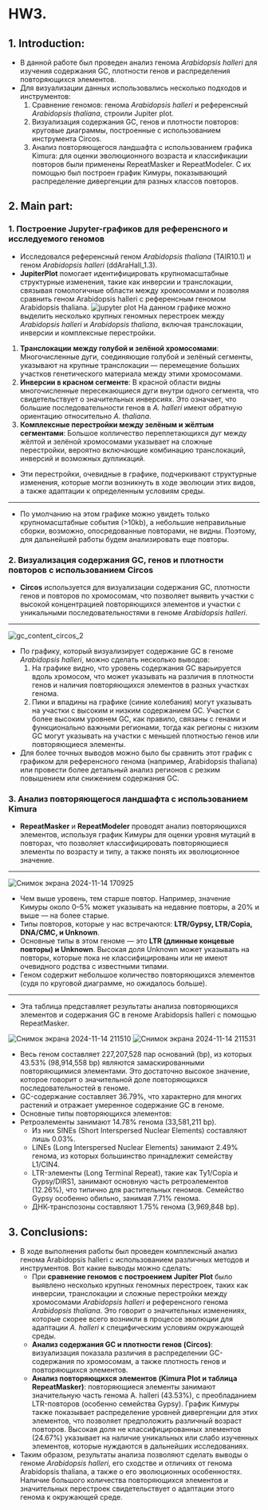 # HW3. 
## 1. Introduction:
- В данной работе был проведен анализ генома *Arabidopsis halleri* для изучения содержания GC, плотности генов и распределения повторяющихся элементов.
- Для визуализации данных использовались несколько подходов и инструментов:
  1. Сравнение геномов: генома *Arabidopsis halleri* и референсный *Arabidopsis thaliana*, строили Jupiter plot.
  2. Визуализация содержания GC, генов и плотности повторов: круговые диаграммы, построенные с использованием инструмента Circos.
  3. Анализ повторяющегося ландшафта с использованием графика Kimura: для оценки эволюционного возраста и классификации повторов были применены RepeatMasker и RepeatModeler. С их помощью был построен график Кимуры, показывающий распределение дивергенции для разных классов повторов.
  
## 2. Main part:
### 1. Построение Jupyter-графиков для референсного и исследуемого геномов
- Исследовался референсный геном *Arabidopsis thaliana* (TAIR10.1) и геном *Arabidopsis halleri* (ddAraHall_1.3).
- **JupiterPlot** помогает идентифицировать крупномасштабные структурные изменения, такие как инверсии и транслокации, связывая гомологичные области между хромосомами и позволяя сравнить геном Arabidopsis halleri с референсным геномом Arabidopsis thaliana.
![jupyter plot](https://github.com/user-attachments/assets/e3e23edc-9a29-453c-be17-788fc0ec5b7d)
На данном графике можно выделить несколько крупных геномных перестроек между *Arabidopsis halleri* и *Arabidopsis thaliana*, включая транслокации, инверсии и комплексные перестройки.

1. **Транслокации между голубой и зелёной хромосомами**: Многочисленные дуги, соединяющие голубой и зелёный сегменты, указывают на крупные транслокации — перемещение больших участков генетического материала между этими хромосомами.
2. **Инверсии в красном сегменте**: В красной области видны многочисленные пересекающиеся дуги внутри одного сегмента, что свидетельствует о значительных инверсиях. Это означает, что большие последовательности генов в *A. halleri* имеют обратную ориентацию относительно *A. thaliana*.
3. **Комплексные перестройки между зелёным и жёлтым сегментами**: Большое колличество переплетающихся дуг между жёлтой и зелёной хромосомами указывает на сложные перестройки, вероятно включающие комбинацию транслокаций, инверсий и возможных дупликаций.

- Эти перестройки, очевидные в графике, подчеркивают структурные изменения, которые могли возникнуть в ходе эволюции этих видов, а также адаптации к определенным условиям среды. 
---
- По умолчанию на этом графике можно увидеть только крупномасштабные события (>10kb), а небольшие неправильные сборки, возможно, опосредованные повторами, не видны. Поэтому, для дальнейшей работы будем анализировать еще повторы.

### 2. Визуализация содержания GC, генов и плотности повторов с использованием Circos
- **Circos** используется для визуализации содержания GC, плотности генов и повторов по хромосомам, что позволяет выявить участки с высокой концентрацией повторяющихся элементов и участки с уникальными последовательностями в геноме *Arabidopsis halleri*.
---
![gc_content_circos_2](https://github.com/user-attachments/assets/ec6e2804-af23-4b3a-b28a-0419bab588d4)

- По графику, который визуализирует содержание GC в геноме *Arabidopsis halleri*, можно сделать несколько выводов:
  1. На графике видно, что уровень содержания GC варьируется вдоль хромосом, что может указывать на различия в плотности генов и наличия повторяющихся элементов в разных участках генома.
  2. Пики и впадины на графике (синие колебания) могут указывать на участки с высоким и низким содержанием GC. Участки с более высоким уровнем GC, как правило, связаны с генами и функционально важными регионами, тогда как регионы с низким GC могут указывать на участки с меньшей плотностью генов или повторяющиеся элементы.
- Для более точных выводов можно было бы сравнить этот график с графиком для референсного генома (например, Arabidopsis thaliana) или провести более детальный анализ регионов с резким повышением или снижением содержания GC.

### 3. Анализ повторяющегося ландшафта с использованием Kimura
- **RepeatMasker** и **RepeatModeler** проводят анализ повторяющихся элементов, используя график Кимуры для оценки уровня мутаций в повторах, что позволяет классифицировать повторяющиеся элементы по возрасту и типу, а также понять их эволюционное значение.
---  
![Снимок экрана 2024-11-14 170925](https://github.com/user-attachments/assets/09a3a17c-d3dd-403f-a11a-4bd72eb7915d)

- Чем выше уровень, тем старше повтор. Например, значение Кимуры около 0–5% может указывать на недавние повторы, а 20% и выше — на более старые.
- Типы повторов, которые у нас встречаются: **LTR/Gypsy, LTR/Copia, DNA/CMC, и Unknown**.
- Основные типы в этом геноме — это **LTR (длинные концевые повторы) и Unknown**. Высокая доля Unknown может указывать на повторы, которые пока не классифицированы или не имеют очевидного родства с известными типами.
- Геном содержит небольшое количество повторяющихся элементов (судя по круговой диаграмме, но ожидалось больше).
---  
- Эта таблица представляет результаты анализа повторяющихся элементов и содержания GC в геноме Arabidopsis halleri с помощью RepeatMasker.


 ![Снимок экрана 2024-11-14 211510](https://github.com/user-attachments/assets/20ebe6b6-9fb7-4f2a-bbdd-3d01446ed5b5) ![Снимок экрана 2024-11-14 211531](https://github.com/user-attachments/assets/3811ae31-fa99-4173-8cc2-b9f9b490090a)

 
- Весь геном составляет 227,207,528 пар оснований (bp), из которых 43.53% (98,914,558 bp) являются замаскированными повторяющимися элементами. Это достаточно высокое значение, которое говорит о значительной доле повторяющихся последовательностей в геноме.
- GC-содержание составляет 36.79%, что характерно для многих растений и отражает умеренное содержание GC в геноме.
- Основные типы повторяющихся элементов:
- Ретроэлементы занимают 14.78% генома (33,581,211 bp).
    - Из них SINEs (Short Interspersed Nuclear Elements) составляют лишь 0.03%.
    - LINEs (Long Interspersed Nuclear Elements) занимают 2.49% генома, из которых большинство принадлежит семейству L1/CIN4.
    - LTR-элементы (Long Terminal Repeat), такие как Ty1/Copia и Gypsy/DIRS1, занимают основную часть ретроэлементов (12.26%), что типично для растительных геномов. Семейство Gypsy особенно обильно, занимая 7.71% генома.
    - ДНК-транспозоны составляют 1.75% генома (3,969,848 bp).

## 3. Conclusions:
- В ходе выполнения работы был проведен комплексный анализ генома Arabidopsis halleri с использованием различных методов и инструментов. Вот какие выводы можно сделать:
  - При **сравнение геномов с построением Jupiter Plot** было выявлено несколько крупных геномных перестроек, таких как инверсии, транслокации и сложные перестройки между хромосомами *Arabidopsis halleri* и референсного генома *Arabidopsis thaliana*. Это говорит о значительных изменениях, которые скорее всего возникли в процессе эволюции для адаптации *A. halleri* к специфическим условиям окружающей среды.
  - **Анализ содержания GC и плотности генов (Circos)**: визуализация показала различия в распределении GC-содержания по хромосомам, а также плотность генов и повторяющихся элементов.
  - **Анализ повторяющихся элементов (Kimura Plot и таблица RepeatMasker)**: повторяющиеся элементы занимают значительную часть генома A. halleri (43.53%), с преобладанием LTR-повторов (особенно семейства Gypsy). График Кимуры также показывает распределение уровней дивергенции для этих элементов, что позволяет предположить различный возраст повторов. Высокая доля не классифицированных элементов (24.67%) указывает на наличие уникальных или слабо изученных элементов, которые нуждаются в дальнейших исследованиях.
- Таким образом, результаты анализа позволяют сделать выводы о геноме *Arabidopsis halleri*, его сходстве и отличиях от генома Arabidopsis thaliana, а также о его эволюционных особенностях. Наличие большого количества повторяющихся элементов и значительных перестроек свидетельствует о адаптации этого генома к окружающей среде.
